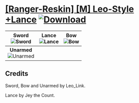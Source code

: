 # [\[Ranger-Reskin\] \[M\] Leo-Style +Lance](https://git.io/JEltm) [![Download](https://img.shields.io/badge/Download--red?style=social&logo=github)](https://git.io/JEltO)

| <b>Sword</b><br/><img alt="Sword" src="https://git.io/JEltI"/> | <b>Lance</b><br/><img alt="Lance" src="https://git.io/JEltt"/> | <b>Bow</b><br/><img alt="Bow" src="https://git.io/JEltJ"/> |
| :---: | :---: | :---: |
| <b>Unarmed</b><br/><img alt="Unarmed" src="https://git.io/JEltL"/> |

## Credits

Sword, Bow and Unarmed by Leo_Link.

Lance by Jey the Count.

